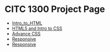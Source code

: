 # CITC 1300 Project Page

<ul>
    <li><a href="intro_to_html/index.html" target="_blank">Intro_to_HTML</a></li>
    <li><a href="html5_intro_css/index.html" target="_blank">HTML5 and Intro to CSS</a></li>
    <li><a href="adv_css/index.html" target="_blank">Advance CSS</a></li>
    <li><a href="responsive/index.html" target="_blank">Responsive</a></li>
    <li><a href="final_project/home.html" target="_blank">Responsive</a></li>
</ul>